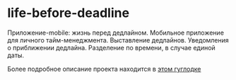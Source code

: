 # life-before-deadline
Приложение-mobile: жизнь перед дедлайном. Мобильное приложение для личного тайм-менеджмента. Выставление дедлайнов. Уведомления о приближении дедлайна. Разделение по времени, в случае единой даты.

Более подробное описание проекта находится в [этом гуглодке](https://docs.google.com/document/d/1EPNKA_DUALo9_gF3DL9RefQgM-WiT-BIq2ZVmUC_vwM/edit?usp=sharing)